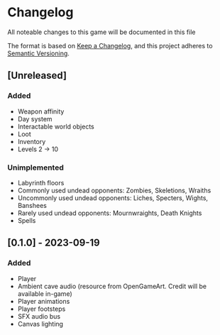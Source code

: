 # Changelog

All noteable changes to this game will be documented in this file

The format is based on [Keep a Changelog](https://keepachangelog.com/en/1.0.0/),
and this project adheres to [Semantic Versioning](https://semver.org/spec/v2.0.0.html).

## [Unreleased]

### Added

- Weapon affinity
- Day system
- Interactable world objects
- Loot
- Inventory
- Levels 2 -> 10

### Unimplemented

- Labyrinth floors
- Commonly used undead opponents: Zombies, Skeletions, Wraiths
- Uncommonly used undead opponents: Liches, Specters, Wights, Banshees
- Rarely used undead opponents: Mournwraights, Death Knights
- Spells

## [0.1.0] - 2023-09-19

### Added

- Player
- Ambient cave audio (resource from OpenGameArt. Credit will be available in-game)
- Player animations
- Player footsteps
- SFX audio bus
- Canvas lighting
